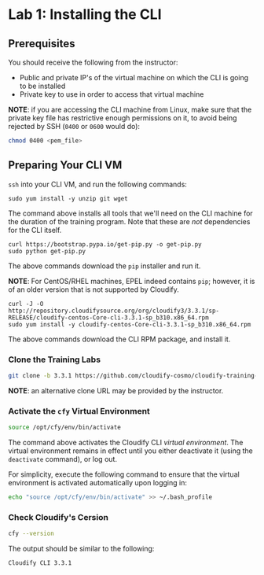 # Lab 1: Installing the CLI

## Prerequisites

You should receive the following from the instructor:

* Public and private IP's of the virtual machine on which the CLI is going to be installed
* Private key to use in order to access that virtual machine

**NOTE**: if you are accessing the CLI machine from Linux, make sure that the private key file has restrictive enough permissions on it, to avoid being rejected by SSH (`0400` or `0600` would do):

```bash
chmod 0400 <pem_file>
```

## Preparing Your CLI VM

`ssh` into your CLI VM, and run the following commands:

`sudo yum install -y unzip git wget`

The command above installs all tools that we'll need on the CLI machine for the duration of the training program. Note that these are *not* dependencies for the CLI itself.

```
curl https://bootstrap.pypa.io/get-pip.py -o get-pip.py
sudo python get-pip.py
```

The above commands download the `pip` installer and run it.

**NOTE**: For CentOS/RHEL machines, EPEL indeed contains `pip`; however, it is of an older version that is not supported by Cloudify.

```
curl -J -O http://repository.cloudifysource.org/org/cloudify3/3.3.1/sp-RELEASE/cloudify-centos-Core-cli-3.3.1-sp_b310.x86_64.rpm
sudo yum install -y cloudify-centos-Core-cli-3.3.1-sp_b310.x86_64.rpm
```

The above commands download the CLI RPM package, and install it.

### Clone the Training Labs

```bash
git clone -b 3.3.1 https://github.com/cloudify-cosmo/cloudify-training-labs
```

**NOTE**: an alternative clone URL may be provided by the instructor.

### Activate the `cfy` Virtual Environment

```bash
source /opt/cfy/env/bin/activate
```

The command above activates the Cloudify CLI *virtual environment*. The virtual environment remains in effect until you either deactivate it (using the `deactivate` command), or log out.

For simplicity, execute the following command to ensure that the virtual environment is activated automatically upon logging in:

```bash
echo "source /opt/cfy/env/bin/activate" >> ~/.bash_profile
```

### Check Cloudify's Cersion

```bash
cfy --version
```

The output should be similar to the following:

```
Cloudify CLI 3.3.1
```
